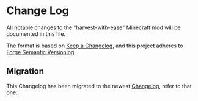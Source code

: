 # Change Log

All notable changes to the "harvest-with-ease" Minecraft mod will be documented in this file.

The format is based on [Keep a Changelog](https://keepachangelog.com/en/1.0.0/),
and this project adheres to [Forge Semantic Versioning](https://mcforge.readthedocs.io/en/latest/gettingstarted/versioning/#versioning).

## **Migration**
This Changelog has been migrated to the newest [Changelog](https://github.com/Nyphet/harvest-with-ease/blob/master/CHANGELOG.md), refer to that one.